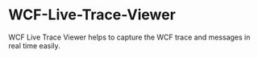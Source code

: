 # WCF-Live-Trace-Viewer

WCF Live Trace Viewer helps to capture the WCF trace and  messages in real time easily.
